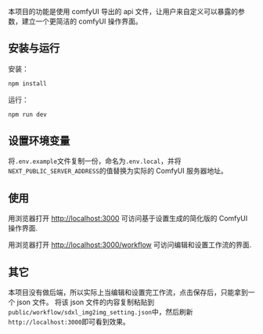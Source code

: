 本项目的功能是使用 comfyUI 导出的 api 文件，让用户来自定义可以暴露的参数，建立一个更简洁的 comfyUI 操作界面。

## 安装与运行

安装：

```bash
npm install
```

运行：

```bash
npm run dev
```

## 设置环境变量

将`.env.example`文件复制一份，命名为`.env.local`，并将`NEXT_PUBLIC_SERVER_ADDRESS`的值替换为实际的 ComfyUI 服务器地址。

## 使用

用浏览器打开 [http://localhost:3000](http://localhost:3000) 可访问基于设置生成的简化版的 ComfyUI 操作界面.

用浏览器打开 [http://localhost:3000/workflow](http://localhost:3000/workflow) 可访问编辑和设置工作流的界面.

## 其它

本项目没有做后端，所以实际上当编辑和设置完工作流，点击保存后，只能拿到一个 json 文件。
将该 json 文件的内容复制粘贴到`public/workflow/sdxl_img2img_setting.json`中，然后刷新`http://localhost:3000`即可看到效果。
